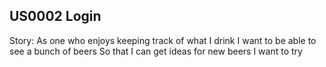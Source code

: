 US0002 Login
------------

Story:
  As one who enjoys keeping track of what I drink
  I want to be able to see a bunch of beers
  So that I can get ideas for new beers I want to try
